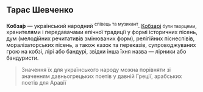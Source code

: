 <!DOCTYPE html>
<html lang="en">
<head>
    <meta charset="UTF-8">
    <meta name="viewport" content="width=device-width, initial-scale=1.0">
    <title>Кобзар</title>
</head>
<body>
    <h2>Тарас Шевченко</h2>
    <p><strong>Кобза́р</strong> — український народний <sup>співець та музикант</sup>. <u>Кобзарі</u> <small>були творцями</small>, хранителями і передавачами епічної традиції у формі історичних пісень, дум (мелодійних речитативів змінюваних форм), релігійних піснеспівів, моралізаторських пісень, а також казок та переказів, супроводжуваних грою на кобзі, лірі або бандурі, звідки інша їхня назва — лірники або бандуристи. <blockquote>Значення їх для українського народу можна порівняти зі значенням давньогрецьких поетів у давній Греції, арабських поетів для Аравії</blockquote></p>
</body>
</html>
